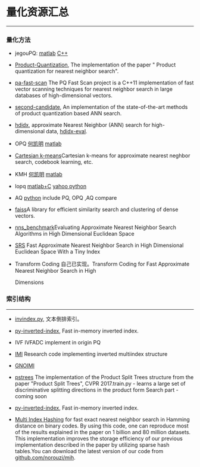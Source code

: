 # 量化资源汇总

---

### 量化方法

- jegouPQ: [matlab](http://people.rennes.inria.fr/Herve.Jegou/software.html) [C++](https://github.com/lostmarble/product-quantization)


- [Product-Quantization](https://github.com/essishen93/Product-Quantilization), The implementation of the paper " Product quantization for nearest neighbor search".

- [pa-fast-scan](https://github.com/technicolor-research/pq-fast-scan)  The PQ Fast Scan project is a C++11 implementation of fast vector scanning techniques for nearest neighbor search in large databases of high-dimensional vectors.

- [second-candidate](https://github.com/marker68/second-candidate/tree/master), An implementation of the state-of-the-art methods of product quantization based ANN search.

- [hdidx](https://github.com/hdidx/hdidx), approximate Nearest Neighbor (ANN) search for high-dimensional data, [hdidx-eval](https://github.com/hdidx/hdidx-eval/blob/master/eval_indexer.py).

- OPQ [何凯明](http://kaiminghe.com/) [matlab](http://kaiminghe.com/cvpr13/index.html)

- [Cartesian k-means](https://github.com/norouzi/ckmeans)Cartesian k-means for approximate nearest neghbor search, codebook learning, etc.

- KMH [何凯明](http://kaiminghe.com/) [matlab](https://research.microsoft.com/en-us/um/people/kahe/cvpr13/matlab_KMH_release_v1.1.rar)

- lopq [matlab+C](http://image.ntua.gr/iva/research/lopq/) [yahoo python](https://github.com/yahoo/lopq/)

- AQ [python](https://github.com/arbabenko/Quantizations) include PQ, OPQ ,AQ compare

- [faiss](https://github.com/facebookresearch/faiss)A library for efficient similarity search and clustering of dense vectors.

- [nns_benchmark](https://github.com/DBWangGroupUNSW/nns_benchmark)Evaluating Approximate Nearest Neighbor Search Algorithms in High Dimensional Euclidean Space

- [SRS](https://github.com/DBWangGroupUNSW/SRS) Fast Approximate Nearest Neighbor Search in High Dimensional Euclidean Space With a Tiny Index

- Transform Coding  自己已实现。Transform Coding for Fast Approximate Nearest Neighbor Search in High

  Dimensions 

### 索引结构

---

- [invindex.py](https://github.com/matteobertozzi/blog-code/blob/master/py-inverted-index/invindex.py), 文本倒排索引。
- [py-inverted-index](https://github.com/imatge-upc/retrieval-2016-icmr/tree/master/lib/py-inverted-index), Fast in-memory inverted index.
- IVF  IVFADC implement in origin PQ
- [IMI](https://github.com/arbabenko/MultiIndex) Research code implementing inverted multiindex structure


- [GNOIMI](https://github.com/arbabenko/GNOIMI)
- [pstrees](https://github.com/arbabenko/pstrees) The implementation of the Product Split Trees structure from the paper "Product Split Trees", CVPR 2017.train.py - learns a large set of discriminative splitting directions in the product form Search part - coming soon
- [py-inverted-index](https://github.com/imatge-upc/retrieval-2016-icmr/tree/master/lib/py-inverted-index), Fast in-memory inverted index.
- [Multi Index Hashing](http://www.cs.toronto.edu/~norouzi/research/mih/) for fast exact nearest neighbor search in Hamming distance on binary codes. By using this code, one can reproduce most of the results explained in the paper on 1 billion and 80 million datasets. This implementation improves the storage efficiency of our previous implementation described in the paper by utilizing sparse hash tables.You can download the latest version of our code from [github.com/norouzi/mih](https://github.com/norouzi/mih).

